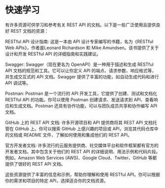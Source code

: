 # 快速学习

有许多资源可供学习和参考有关 REST API 的文档。以下是一些广泛使用且提供良好 REST 文档的资源：

RESTful API 设计指南: 这是一本由 API 设计专家编写的书籍，名为《RESTful Web APIs》，作者是Leonard Richardson 和 Mike Amundsen。该书提供了关于设计和开发 RESTful API 的详细指南和实践建议。

Swagger: Swagger（现在更名为 OpenAPI）是一种用于描述和生成 RESTful API 文档的规范和工具。它可以让你定义 API 的端点、请求参数、响应格式等，并生成交互式的 API 文档。Swagger 提供了丰富的功能，如自动生成代码和进行 API 调试等。

Postman: Postman 是一个流行的 API 开发工具，它提供了创建、测试和文档化 RESTful API 的功能。你可以使用 Postman 创建请求、发送请求到 API、查看响应和生成文档。Postman 还具有协作功能，可以与团队成员共享和协作编写 API 文档。

GitHub 上的 REST API 文档: 许多开源项目和 API 提供商将其 REST API 文档托管在 GitHub 上。你可以搜索 GitHub 上感兴趣的项目或 API，浏览其代码仓库中的文档或 README 文件，了解如何使用和集成他们的 REST API。

官方开发者文档: 许多流行的云服务提供商、社交媒体平台和软件框架都有官方的开发者文档，其中包含关于他们的 REST API 的详细说明、用法示例和代码片段。例如，Amazon Web Services (AWS)、Google Cloud、Twitter、GitHub 等都提供了很好的 REST API 文档。

这些资源提供了丰富的信息和示例，帮助你理解和使用 RESTful API。你可以根据你的需求和项目的特定 API，选择适合你的文档资源。
